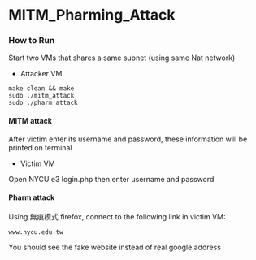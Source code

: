 # MITM_Pharming_Attack

### How to Run
Start two VMs that shares a same subnet (using same Nat network)

- Attacker VM
```
make clean && make
sudo ./mitm_attack
sudo ./pharm_attack
```

#### MITM attack
After victim enter its username and password,
these information will be printed on terminal

- Victim VM

Open NYCU e3 login.php
then enter username and password

#### Pharm attack
Using 無痕模式 firefox, connect to the following link in victim VM:

```
www.nycu.edu.tw
```

You should see the fake website instead of real google address
